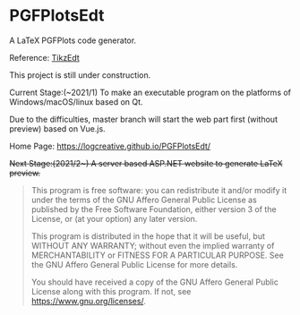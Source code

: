 # PGFPlotsEdt
A LaTeX PGFPlots code generator.

Reference: [TikzEdt](http://www.tikzedt.org/)

This project is still under construction.

Current Stage:(~2021/1)
To make an executable program on the platforms of
Windows/macOS/linux based on Qt.

Due to the difficulties, master branch will start the 
web part first (without preview) based on Vue.js.

Home Page: https://logcreative.github.io/PGFPlotsEdt/

<s>Next Stage:(2021/2~)
A server based ASP.NET website to generate
LaTeX preview.</s>

>This program is free software: you can redistribute it and/or modify
it under the terms of the GNU Affero General Public License as published
by the Free Software Foundation, either version 3 of the License, or
(at your option) any later version.
>
>This program is distributed in the hope that it will be useful,
but WITHOUT ANY WARRANTY; without even the implied warranty of
MERCHANTABILITY or FITNESS FOR A PARTICULAR PURPOSE.  See the
GNU Affero General Public License for more details.
>
>You should have received a copy of the GNU Affero General Public License
along with this program.  If not, see <https://www.gnu.org/licenses/>.

